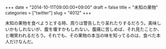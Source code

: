 +++
date = "2014-10-11T09:00:00+09:00"
draft = false
title = "未知の果物"
categories = ["twitter"]
slug = "4012"
+++

未知の果物を食べようとする時、周りは警告したり呆れたりするだろう。美味しいかもしれないが、腹を壊すかもしれない。腹痛に苦しめば、それ見たことか、と嘲笑われるだろう。それでも、その果物の本当の味を知ってるのは、食べた本人だけなんだ。
